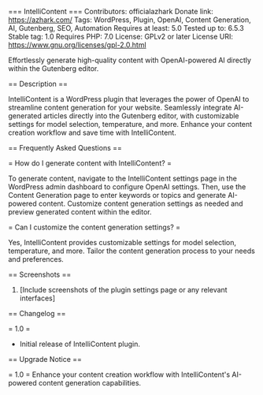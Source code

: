 === IntelliContent ===
Contributors: officialazhark
Donate link: https://azhark.com/
Tags: WordPress, Plugin, OpenAI, Content Generation, AI, Gutenberg, SEO, Automation
Requires at least: 5.0
Tested up to: 6.5.3
Stable tag: 1.0
Requires PHP: 7.0
License: GPLv2 or later
License URI: https://www.gnu.org/licenses/gpl-2.0.html

Effortlessly generate high-quality content with OpenAI-powered AI directly within the Gutenberg editor.

== Description ==

IntelliContent is a WordPress plugin that leverages the power of OpenAI to streamline content generation for your website. Seamlessly integrate AI-generated articles directly into the Gutenberg editor, with customizable settings for model selection, temperature, and more. Enhance your content creation workflow and save time with IntelliContent.

== Frequently Asked Questions ==

= How do I generate content with IntelliContent? =

To generate content, navigate to the IntelliContent settings page in the WordPress admin dashboard to configure OpenAI settings. Then, use the Content Generation page to enter keywords or topics and generate AI-powered content. Customize content generation settings as needed and preview generated content within the editor.

= Can I customize the content generation settings? =

Yes, IntelliContent provides customizable settings for model selection, temperature, and more. Tailor the content generation process to your needs and preferences.

== Screenshots ==

1. [Include screenshots of the plugin settings page or any relevant interfaces]

== Changelog ==

= 1.0 =
* Initial release of IntelliContent plugin.

== Upgrade Notice ==

= 1.0 =
Enhance your content creation workflow with IntelliContent's AI-powered content generation capabilities.

